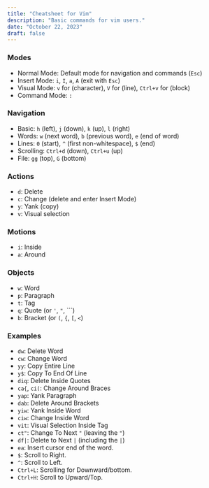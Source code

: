 ```yaml
---
title: "Cheatsheet for Vim"
description: "Basic commands for vim users."
date: "October 22, 2023"
draft: false
---
```


### Modes

- Normal Mode: Default mode for navigation and commands (`Esc`)
- Insert Mode: `i`, `I`, `a`, `A` (exit with `Esc`)
- Visual Mode: `v` for (character), `V` for (line), `Ctrl+v` for (block)
- Command Mode: `:`

### Navigation

- Basic: `h` (left), `j` (down), `k` (up), `l` (right)
- Words: `w` (next word), `b` (previous word), `e` (end of word)
- Lines: `0` (start), `^` (first non-whitespace), `$` (end)
- Scrolling: `Ctrl+d` (down), `Ctrl+u` (up)
- File: `gg` (top), `G` (bottom)

### Actions

- `d`: Delete
- `c`: Change (delete and enter Insert Mode)
- `y`: Yank (copy)
- `v`: Visual selection

### Motions

- `i`: Inside
- `a`: Around

### Objects

- `w`: Word
- `p`: Paragraph
- `t`: Tag
- `q`: Quote (or `'`, `"`, ```)
- `b`: Bracket (or `(`, `{`, `[`, `<`)

### Examples

- `dw`: Delete Word
- `cw`: Change Word
- `yy`: Copy Entire Line
- `y$`: Copy To End Of Line
- `diq`: Delete Inside Quotes
- `ca{`, `ci(`: Change Around Braces
- `yap`: Yank Paragraph
- `dab`: Delete Around Brackets
- `yiw`: Yank Inside Word
- `ciw`: Change Inside Word
- `vit`: Visual Selection Inside Tag
- `ct"`: Change To Next `"` (leaving the `"`)
- `df|`: Delete to Next `|` (including the `|`)
- `ea`: Insert cursor end of the word.
- `$`: Scroll to Right.
- `^`: Scroll to Left.
- `Ctrl+L`: Scrolling for Downward/bottom.
- `Ctrl+H`: Scroll to Upward/Top.
